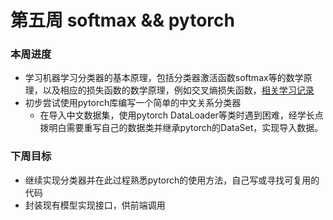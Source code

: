 # 第五周 softmax && pytorch
### 本周进度
+ 学习机器学习分类器的基本原理，包括分类器激活函数softmax等的数学原理，以及相应的损失函数的数学原理，例如交叉熵损失函数，[相关学习记录](https://github.com/QIANSUIMINGMINGMING/learningNote/blob/main/dailyKnowledge)
+ 初步尝试使用pytorch库编写一个简单的中文关系分类器
    + 在导入中文数据集，使用pytorch DataLoader等类时遇到困难，经学长点拨明白需要重写自己的数据类并继承pytorch的DataSet，实现导入数据。

### 下周目标
+ 继续实现分类器并在此过程熟悉pytorch的使用方法，自己写或寻找可复用的代码
+ 封装现有模型实现接口，供前端调用
